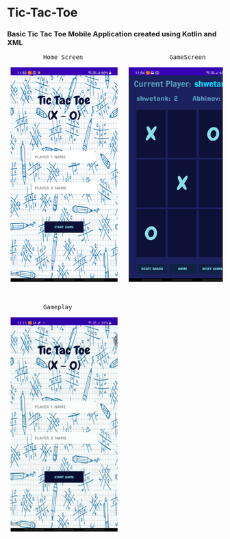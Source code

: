 # Tic-Tac-Toe
### Basic Tic Tac Toe Mobile Application created using Kotlin and XML

<pre>
          Home Screen                        GameScreen                      Result   
          
 <img src="https://github.com/Shwetank14/Tic-Tac-Toe/blob/master/screens/Img1.jpg" width="250" height="500" />   <img src="https://github.com/Shwetank14/Tic-Tac-Toe/blob/master/screens/img2.jpg" width="250" height="500" />  <img src="https://github.com/Shwetank14/Tic-Tac-Toe/blob/master/screens/Img3.jpg" width="250" height="500" />
 
 <br>
          Gameplay
 
 <img src="https://github.com/Shwetank14/Tic-Tac-Toe/blob/master/screens/Gameplay.gif" width="250" height="500" />
 
 </pre>
